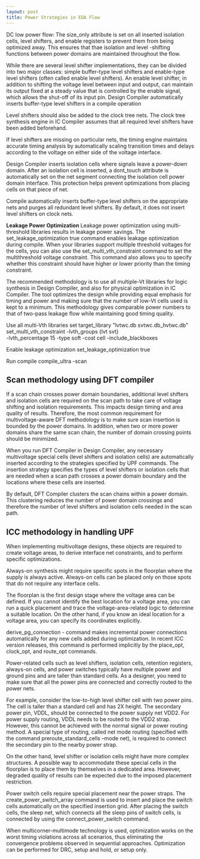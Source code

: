 ```yaml
---
layout: post
title: Power Strategies in EDA Flow
---
```

DC low power flow: The size_only attribute is set on all inserted isolation cells, level shifters, and enable registers to prevent them from being optimized away. This ensures that thae isolation and level -shifting functions between power domains are maintained throughout the flow.

While there are several level shifter implementations, they can be divided into two major classes: simple buffer-type level shifters and enable-type level shifters (often called enable level shifters). An enable level shifter, in addition to shifting the voltage level between input and output, can maintain its output fixed at a steady value that is controlled by the enable signal, which allows the shut-off of its input pin. Design Compiler automatically inserts buffer-type level shifters in a compile operation

Level shifters should also be added to the clock tree nets. The clock tree synthesis engine
in IC Compiler assumes that all required level shifters have been added beforehand.

If level shifters are missing on particular nets, the timing engine maintains accurate timing
analysis by automatically scaling transition times and delays according to the voltage on
either side of the voltage interface.

Design Compiler inserts isolation cells where signals leave a power-down domain. After an isolation cell is inserted, a dont_touch attribute is automatically set on the net segment connecting the isolation cell power domain interface. This protection helps prevent optimizations from placing cells on that piece of net.

Compile automatically inserts buffer-type level shifters on the appropriate nets and purges
all redundant level shifters. By default, it does not insert level shifters on clock nets.

**Leakage Power Optimization**
Leakage power optimization using multi-threshold libraries results in leakage power savings.
The set_leakage_optimization true command enables leakage optimization during compile. When your libraries support multiple threshold voltages for the cells, you can also use the set_multi_vth_constraint command to set the multithreshold voltage constraint. This command also allows you to specify whether this constraint should have higher or lower priority than the timing constraint.

The recommended methodology is to use all multiple-Vt libraries for logic synthesis in Design Compiler, and also for physical optimization in IC Compiler. The tool optimizes the design while providing equal emphasis for timing and power and making sure that the number of low-Vt cells used is kept to a minimum. This methodology gives comparable power numbers to that of two-pass leakage flow while maintaining good timing quality.

Use all multi-Vth libraries
set target_library "lvtwc.db svtwc.db_hvtwc.db"
set_multi_vth_constraint -lvth_groups {lvt svt} \
 -lvth_percentage 15 -type soft -cost cell -include_blackboxes

Enable leakage optimization
set_leakage_optimization true

Run compile
compile_ultra -scan

## Scan methodology using DFT compiler
If a scan chain crosses power domain boundaries, additional level shifters and isolation cells
are required on the scan path to take care of voltage shifting and isolation requirements. This impacts design timing and area quality of results. Therefore, the most common requirement for multivoltage-aware DFT methodology is to make sure scan insertion is bounded by the power domains. In addition, when two or more power domains share the same scan chain, the number of domain crossing points should be minimized.

When you run DFT Compiler in Design Compiler, any necessary multivoltage special cells (level shifters and isolation cells) are automatically inserted according to the strategies specified by UPF commands. The insertion strategy specifies the types of level shifters or isolation cells that are needed when a scan path crosses a power domain boundary and the locations where these cells are inserted.

By default, DFT Compiler clusters the scan chains within a power domain. This clustering
reduces the number of power domain crossings and therefore the number of level shifters
and isolation cells needed in the scan path.


## ICC methodology in handling UPF
When implementing multivoltage designs, these objects are required to create voltage areas, to derive interface net constraints, and to perform specific optimizations.

Always-on synthesis might require specific spots in the floorplan where the supply is always
active. Always-on cells can be placed only on those spots that do not require any interface
cells.

The floorplan is the first design stage where the voltage area can be defined. If you cannot
identify the best location for a voltage area, you can run a quick placement and trace the voltage-area-related logic to determine a suitable location. On the other hand, if you know an ideal location for a voltage area, you can specify its coordinates explicitly.

derive_pg_connection - command makes incremental power connections automatically for any new cells added during optimization. In recent ICC version releases, this command is performed implicitly by the place_opt, clock_opt, and route_opt commands.

Power-related cells such as level shifters, isolation cells, retention registers, always-on cells, and power switches typically have multiple power and ground pins and are taller than
standard cells. As a designer, you need to make sure that all the power pins are connected
and correctly routed to the power nets.

For example, consider the low-to-high level shifter cell with two power pins. The cell is taller than a standard cell and has 2X height. The secondary power pin, VDDL, should be connected to the power supply net VDD2. For power supply routing, VDDL needs to be routed to the VDD2 strap. However, this cannot be achieved with the normal signal or power routing method. A special type of routing, called net mode routing (specified with the command preroute_standard_cells –mode net), is required to connect the secondary pin to the nearby power strap.


On the other hand, level shifter or isolation cells might have more complex structures. A
possible way to accommodate these special cells in the floorplan is to place them by
themselves in a dedicated area. However, degraded quality of results can be expected due
to the imposed placement restriction.


Power switch cells require special placement near the power straps. The create_power_switch_array command is used to insert and place the switch cells automatically on the specified insertion grid. After placing the switch cells, the sleep net, which connects all the sleep pins of switch cells, is connected by using the connect_power_switch command.

When multicorner-multimode technology is used, optimization works on the worst timing violations across all scenarios, thus eliminating the convergence problems observed in sequential approaches. Optimization can be performed for DRC, setup and hold, or setup only.
